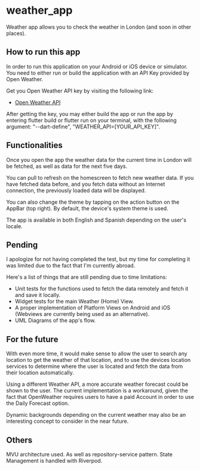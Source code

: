 # weather_app

Weather app allows you to check the weather in London (and soon in other places). 

## How to run this app

In order to run this application on your Android or iOS device or simulator. You need to either run or build the application with an API Key provided by Open Weather. 

Get you Open Weather API key by visiting the following link:

- [Open Weather API](https://openweathermap.org/price)

After getting the key, you may either build the app or run the app by entering flutter build or flutter run on your terminal, with the following argument: "--dart-define", "WEATHER_API=[YOUR_API_KEY]". 

## Functionalities

Once you open the app the weather data for the current time in London will be fetched, as well as data for the next five days. 

You can pull to refresh on the homescreen to fetch new weather data. If you have fetched data before, and you fetch data without an Internet connection, the previously loaded data will be displayed.

You can also change the theme by tapping on the action button on the AppBar (top right). By default, the device's system theme is used. 

The app is available in both English and Spanish depending on the user's locale. 

## Pending

I apologize for not having completed the test, but my time for completing it was limited due to the fact that I'm currently abroad.

Here's a list of things that are still pending due to time limitations:
- Unit tests for the functions used to fetch the data remotely and fetch it and save it locally.
- Widget tests for the main Weather (Home) View.
- A proper implementation of Platform Views on Android and iOS (Webviews are currently being used as an alternative).
- UML Diagrams of the app's flow.

## For the future

With even more time, it would make sense to allow the user to search any location to get the weather of that location, and to use the devices location services to determine where the user is located and fetch the data from their location automatically. 

Using a different Weather API, a more accurate weather forecast could be shown to the user. The current implementation is a workaround, given the fact that OpenWeather requires users to have a paid Account in order to use the Daily Forecast option. 

Dynamic backgrounds depending on the current weather may also be an interesting concept to consider in the near future. 

## Others

MVU architecture used. As well as repository-service pattern. State Management is handled with Riverpod.

